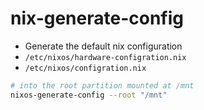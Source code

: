 # nix-generate-config

- Generate the default nix configuration
- `/etc/nixos/hardware-configration.nix`
- `/etc/nixos/configration.nix`

```sh
# into the root partition mounted at /mnt
nixos-generate-config --root "/mnt"
```
